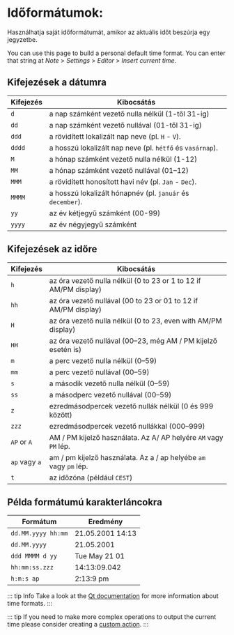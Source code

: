 # Időformátumok:

Használhatja saját időformátumát, amikor az aktuális időt beszúrja egy jegyzetbe.

You can use this page to build a personal default time format. You can enter that string at _Note_ > _Settings_ > _Editor_ > _Insert current time_.

## Kifejezések a dátumra

| Kifejezés | Kibocsátás                                                 |
| --------- | ---------------------------------------------------------- |
| `d`       | a nap számként vezető nulla nélkül (1-től 31-ig)           |
| `dd`      | a nap számként vezető nullával (01-től 31-ig)              |
| `ddd`     | a rövidített lokalizált nap neve (pl. `H` - `V`).          |
| `dddd`    | a hosszú lokalizált nap neve (pl. `hétfő` és `vasárnap`).  |
| `M`       | a hónap számként vezető nulla nélkül (1-12)                |
| `MM`      | a hónap számként vezető nullával (01–12)                   |
| `MMM`     | a rövidített honosított havi név (pl. `Jan` - `Dec`).      |
| `MMMM`    | a hosszú lokalizált hónapnév (pl. `január` és `december`). |
| `yy`      | az év kétjegyű számként (00-99)                            |
| `yyyy`    | az év négyjegyű számként                                   |

## Kifejezések az időre

| Kifejezés     | Kibocsátás                                                        |
| ------------- | ----------------------------------------------------------------- |
| `h`           | az óra vezető nulla nélkül (0 to 23 or 1 to 12 if AM/PM display)  |
| `hh`          | az óra vezető nullával (00 to 23 or 01 to 12 if AM/PM display)    |
| `H`           | az óra vezető nulla nélkül (0 to 23, even with AM/PM display)     |
| `HH`          | az óra vezető nullával (00–23, még AM / PM kijelző esetén is)     |
| `m`           | a perc vezető nulla nélkül (0–59)                                 |
| `mm`          | a perc vezető nullával (00–59)                                    |
| `s`           | a második vezető nulla nélkül (0–59)                              |
| `ss`          | a másodperc vezető nullával (00–59)                               |
| `z`           | ezredmásodpercek vezető nullák nélkül (0 és 999 között)           |
| `zzz`         | ezredmásodpercek vezető nullákkal (000–999)                       |
| `AP` or `A`   | AM / PM kijelző használata. Az A/ AP helyére `AM` vagy `PM` lép.  |
| `ap` vagy `a` | am / pm kijelző használata. Az a / ap helyébe `am` vagy `pm` lép. |
| `t`           | az időzóna (például `CEST`)                                       |

## Példa formátumú karakterláncokra

| Formátum           | Eredmény         |
| ------------------ | ---------------- |
| `dd.MM.yyyy hh:mm` | 21.05.2001 14:13 |
| `dd.MM.yyyy`       | 21.05.2001       |
| `ddd MMMM d yy`    | Tue May 21 01    |
| `hh:mm:ss.zzz`     | 14:13:09.042     |
| `h:m:s ap`         | 2:13:9 pm        |

::: tip Info
Take a look at the [Qt documentation](http://doc.qt.io/qt-5/qdatetime.html#toString) for more information about time formats.
:::

::: tip
If you need to make more complex operations to output the current time please consider creating a [custom action](../scripting/methods-and-objects.md#registering-a-custom-action).
:::
